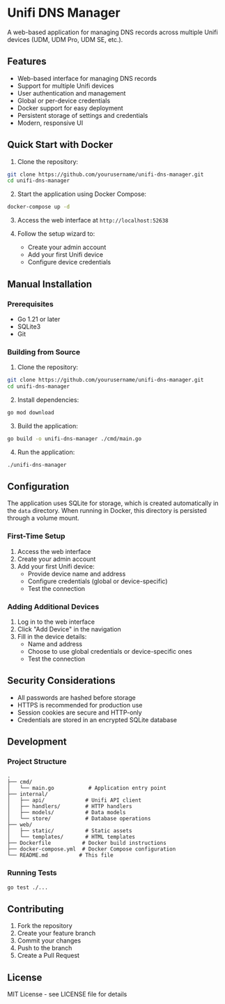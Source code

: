 # Unifi DNS Manager

A web-based application for managing DNS records across multiple Unifi devices (UDM, UDM Pro, UDM SE, etc.).

## Features

- Web-based interface for managing DNS records
- Support for multiple Unifi devices
- User authentication and management
- Global or per-device credentials
- Docker support for easy deployment
- Persistent storage of settings and credentials
- Modern, responsive UI

## Quick Start with Docker

1. Clone the repository:
```bash
git clone https://github.com/yourusername/unifi-dns-manager.git
cd unifi-dns-manager
```

2. Start the application using Docker Compose:
```bash
docker-compose up -d
```

3. Access the web interface at `http://localhost:52638`

4. Follow the setup wizard to:
   - Create your admin account
   - Add your first Unifi device
   - Configure device credentials

## Manual Installation

### Prerequisites

- Go 1.21 or later
- SQLite3
- Git

### Building from Source

1. Clone the repository:
```bash
git clone https://github.com/yourusername/unifi-dns-manager.git
cd unifi-dns-manager
```

2. Install dependencies:
```bash
go mod download
```

3. Build the application:
```bash
go build -o unifi-dns-manager ./cmd/main.go
```

4. Run the application:
```bash
./unifi-dns-manager
```

## Configuration

The application uses SQLite for storage, which is created automatically in the `data` directory. When running in Docker, this directory is persisted through a volume mount.

### First-Time Setup

1. Access the web interface
2. Create your admin account
3. Add your first Unifi device:
   - Provide device name and address
   - Configure credentials (global or device-specific)
   - Test the connection

### Adding Additional Devices

1. Log in to the web interface
2. Click "Add Device" in the navigation
3. Fill in the device details:
   - Name and address
   - Choose to use global credentials or device-specific ones
   - Test the connection

## Security Considerations

- All passwords are hashed before storage
- HTTPS is recommended for production use
- Session cookies are secure and HTTP-only
- Credentials are stored in an encrypted SQLite database

## Development

### Project Structure

```
.
├── cmd/
│   └── main.go           # Application entry point
├── internal/
│   ├── api/             # Unifi API client
│   ├── handlers/        # HTTP handlers
│   ├── models/          # Data models
│   └── store/           # Database operations
├── web/
│   ├── static/          # Static assets
│   └── templates/       # HTML templates
├── Dockerfile          # Docker build instructions
├── docker-compose.yml  # Docker Compose configuration
└── README.md          # This file
```

### Running Tests

```bash
go test ./...
```

## Contributing

1. Fork the repository
2. Create your feature branch
3. Commit your changes
4. Push to the branch
5. Create a Pull Request

## License

MIT License - see LICENSE file for details